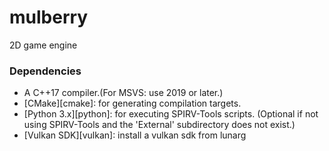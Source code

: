 # mulberry
2D game engine

### Dependencies
* A C++17 compiler.(For MSVS: use 2019 or later.)
* [CMake][cmake]: for generating compilation targets.
* [Python 3.x][python]: for executing SPIRV-Tools scripts. (Optional if not using SPIRV-Tools and the 'External' subdirectory does not exist.)
* [Vulkan SDK][vulkan]: install a vulkan sdk from lunarg

